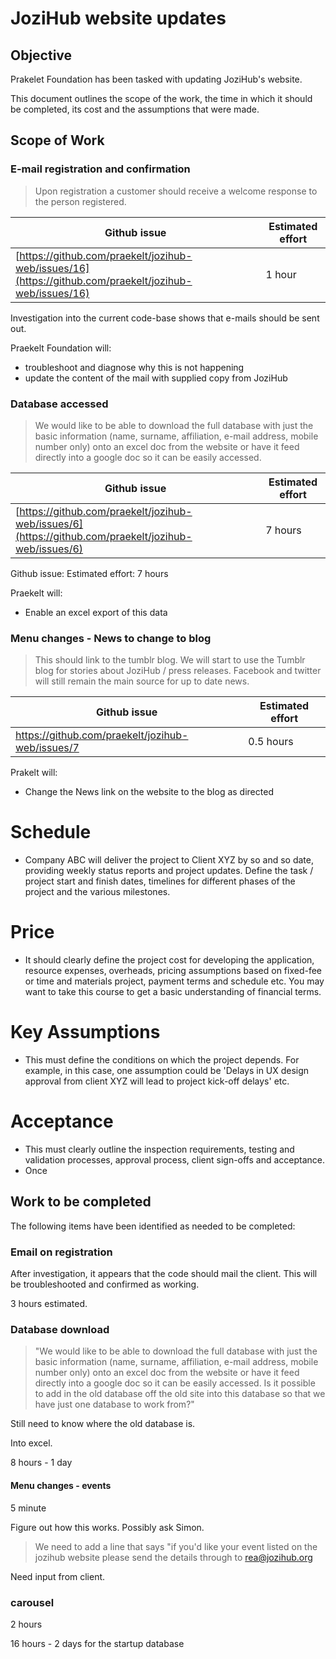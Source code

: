 # JoziHub website updates
## Objective
Prakelet Foundation has been tasked with updating JoziHub's website.

This document outlines the scope of the work, the time in which it should be completed, its cost and the assumptions that were made.

## Scope of Work
### E-mail registration and confirmation
> Upon registration a customer should receive a welcome response to the person registered.

Github issue                                                                                           | Estimated effort
------------------------------------------------------------------------------------------------------ | ----------------
[https://github.com/praekelt/jozihub-web/issues/16](https://github.com/praekelt/jozihub-web/issues/16) | 1 hour

Investigation into the current code-base shows that e-mails should be sent out.

Praekelt Foundation will:
- troubleshoot and diagnose why this is not happening
- update the content of the mail with supplied copy from JoziHub

### Database accessed
> We would like to be able to download the full database with just the basic information (name, surname, affiliation, e-mail address, mobile number only) onto an excel doc from the website or have it feed directly into a google doc so it can be easily accessed.

Github issue                                                                                         | Estimated effort
---------------------------------------------------------------------------------------------------- | ----------------
[https://github.com/praekelt/jozihub-web/issues/6](https://github.com/praekelt/jozihub-web/issues/6) | 7 hours

Github issue:  Estimated effort: 7 hours

Praekelt will:
- Enable an excel export of this data

### Menu changes - News to change to blog
> This should link to the tumblr blog. We will start to use the Tumblr blog for stories about JoziHub / press releases. Facebook and twitter will still remain the main source for up to date news.

Github issue                                     | Estimated effort
------------------------------------------------ | ----------------
https://github.com/praekelt/jozihub-web/issues/7 | 0.5 hours

Prakelt will:
- Change the News link on the website to the blog as directed

# Schedule
- Company ABC will deliver the project to Client XYZ by so and so date, providing weekly status reports and project updates. Define the task / project start and finish dates, timelines for different phases of the project and the various milestones.

# Price
- It should clearly define the project cost for developing the application, resource expenses, overheads, pricing assumptions based on fixed-fee or time and materials project, payment terms and schedule etc. You may want to take this course to get a basic understanding of financial terms.

# Key Assumptions
- This must define the conditions on which the project depends. For example, in this case, one assumption could be 'Delays in UX design approval from client XYZ will lead to project kick-off delays' etc.

# Acceptance
- This must clearly outline the inspection requirements, testing and validation processes, approval process, client sign-offs and acceptance.
- Once

## Work to be completed
The following items have been identified as needed to be completed:

### Email on registration
After investigation, it appears that the code should mail the client. This will be troubleshooted and confirmed as working.

3 hours estimated.

### Database download
> "We would like to be able to download the full database with just the basic information (name, surname, affiliation, e-mail address, mobile number only) onto an excel doc from the website or have it feed directly into a google doc so it can be easily accessed. Is it possible to add in the old database off the old site into this database so that we have just one database to work from?"

Still need to know where the old database is.

Into excel.

8 hours - 1 day

#### Menu changes - events
5 minute

Figure out how this works. Possibly ask Simon.

> We need to add a line that says "if you'd like your event listed on the jozihub website please send the details through to rea@jozihub.org

Need input from client.

### carousel
2 hours

16 hours - 2 days for the startup database
